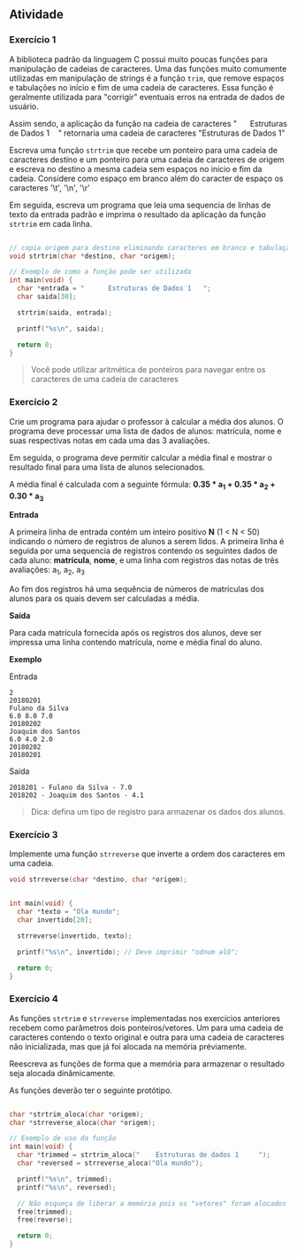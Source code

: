 
## Atividade


### Exercício 1

A biblioteca padrão da linguagem C possui muito poucas funções para manipulação de cadeias de caracteres. Uma das funções muito comumente utilizadas em manipulação de strings é a função ``trim``, que remove espaços e tabulações no início e fim de uma cadeia de caracteres. Essa função é geralmente utilizada para "corrigir" eventuais erros na entrada de dados de usuário.

Assim sendo, a aplicação da função na cadeia de caracteres "&nbsp;&nbsp;&nbsp;&nbsp;&nbsp;&nbsp;Estruturas de Dados 1&nbsp;&nbsp;&nbsp;&nbsp;" retornaria uma cadeia de caracteres "Estruturas de Dados 1"

Escreva uma função ``strtrim`` que recebe um ponteiro para uma cadeia de caracteres destino e um ponteiro para uma cadeia de caracteres de origem e escreva no destino a mesma cadeia sem espaços no início e fim da cadeia. Considere como espaço em branco além do caracter de espaço os caracteres '\t', '\n', '\r'

Em seguida, escreva um programa que leia uma sequencia de linhas de texto da entrada padrão e imprima o resultado da aplicação da função ``strtrim`` em cada linha.

```C

// copia origem para destino eliminando caracteres em branco e tabulação do início/fim da string
void strtrim(char *destino, char *origem);

// Exemplo de como a função pode ser utilizada
int main(void) {
  char *entrada = "      Estruturas de Dados 1   ";
  char saida[30];

  strtrim(saida, entrada);

  printf("%s\n", saida);

  return 0;
}
```
> Você pode utilizar aritmética de ponteiros para navegar entre os caracteres de uma cadeia de caracteres


### Exercício 2

Crie um programa para ajudar o professor à calcular a média dos alunos. O programa deve processar uma lista de dados de alunos: matrícula, nome e suas respectivas notas em cada uma das 3 avaliações.

Em seguida, o programa deve permitir calcular a média final e mostrar o resultado final para uma lista de alunos selecionados.

A média final é calculada com a seguinte fórmula: **0.35 \* a<sub>1</sub> + 0.35 \* a<sub>2</sub> + 0.30 \* a<sub>3</sub>**


**Entrada**

A primeira linha de entrada contém um inteiro positivo **N** (1 < N < 50) indicando o número de registros de alunos a serem lidos. A primeira linha é seguida por uma sequencia de registros contendo os seguintes dados de cada aluno: **matrícula**, **nome**, e uma linha com registros das notas de três avaliações: a<sub>1</sub>, a<sub>2</sub>, a<sub>3</sub>

Ao fim dos registros há uma sequência de números de matrículas dos alunos para os quais devem ser calculadas a média.

**Saída**

Para cada matrícula fornecida após os registros dos alunos, deve ser impressa uma linha contendo matrícula, nome e média final do aluno.

**Exemplo**

Entrada
```
2
20180201
Fulano da Silva
6.0 8.0 7.0
20180202
Joaquim dos Santos
6.0 4.0 2.0
20180202
20180201
```

Saída
```
2018201 - Fulano da Silva - 7.0
2018202 - Joaquim dos Santos - 4.1
```
> Dica: defina um tipo de registro para armazenar os dados dos alunos.


### Exercício 3

Implemente uma função ``strreverse`` que inverte a ordem dos caracteres em uma cadeia.

```C
void strreverse(char *destino, char *origem);


int main(void) {
  char *texto = "Ola mundo";
  char invertido[20];

  strreverse(invertido, texto);

  printf("%s\n", invertido); // Deve imprimir "odnum alO";

  return 0;
}

```


### Exercício 4
As funções ``strtrim`` e ``strreverse`` implementadas nos exercícios anteriores recebem como parâmetros dois ponteiros/vetores. Um para uma cadeia de caracteres contendo o texto original e outra para uma cadeia de caracteres não inicializada, mas que já foi alocada na memória préviamente.

Reescreva as funções de forma que a memória para armazenar o resultado seja alocada dinâmicamente.

As funções deverão ter o seguinte protótipo.

```C

char *strtrim_aloca(char *origem);
char *strreverse_aloca(char *origem);

// Exemplo de uso da função
int main(void) {
  char *trimmed = strtrim_aloca("    Estruturas de dados 1     ");
  char *reversed = strreverse_aloca("Ola mundo");

  printf("%s\n", trimmed);
  printf("%s\n", reversed);

  // Não esqueça de liberar a memória pois os "vetores" foram alocados dinâmicamente
  free(trimmed);
  free(reverse);

  return 0;
}

```
